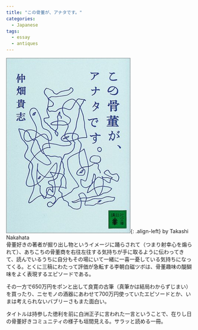 ```yaml
---
title: "この骨董が、アナタです。"
categories:
  - Japanese
tags:
  - essay
  - antiques
---
```


![image-left](/images/reading/konokottou.jpeg){: .align-left} by Takashi Nakahata  
骨董好きの著者が掘り出し物というイメージに踊らされて（つまり射幸心を煽られて）、あちこちの骨董商を右往左往する気持ちが手に取るように伝わってきて、読んでいるうちに自分もその場にいて一緒に一喜一憂している気持ちになってくる。とくに三稿にわたって評価が急転する李朝白磁ツボは、骨董趣味の醍醐味をよく表現するエピソードである。  
  
その一方で650万円をポンと出して良寛の古筆（真筆かは結局わからずじまい）を買ったり、ニセモノの酒器にあわせて700万円使っていたエピソードとか、いまは考えられないバブリーさもまた面白い。  
  
タイトルは持参した徳利を前に白洲正子に言われた一言ということで、在りし日の骨董好きコミュニティの様子も垣間見える。サラッと読める一冊。